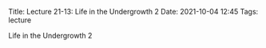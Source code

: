 Title: Lecture 21-13: Life in the Undergrowth 2
Date: 2021-10-04 12:45
Tags: lecture

Life in the Undergrowth 2
